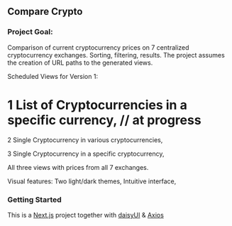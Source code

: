
## Compare Crypto



###  Project Goal: 

Comparison of current cryptocurrency prices on 7 centralized cryptocurrency exchanges. Sorting, filtering, results.
The project assumes the creation of URL paths to the generated views.

Scheduled Views for Version 1:

# 1 List of Cryptocurrencies in a specific currency, // at progress

2 Single Cryptocurrency in various cryptocurrencies,

3 Single Cryptocurrency in a specific cryptocurrency,

All three views with prices from all 7 exchanges.

Visual features:
Two light/dark themes,
Intuitive interface,

### Getting Started

This is a [Next.js](https://nextjs.org/) project together with [daisyUI](https://daisyui.com/) & [Axios](https://axios-http.com/)
